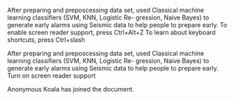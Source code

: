 

After preparing and preposcessing data set, used Classical machine learning classifiers (SVM, KNN, Logistic Re-
gression, Naive Bayes) to generate early alarms using Seismic data to
help people to prepare early.
To enable screen reader support, press Ctrl+Alt+Z To learn about keyboard shortcuts, press Ctrl+slash
 
 
 		
After preparing and preposcessing data set, used Classical machine learning classifiers (SVM, KNN, Logistic Re-
gression, Naive Bayes) to generate early alarms using Seismic data to
help people to prepare early.
Turn on screen reader support
 
Anonymous Koala has joined the document.
